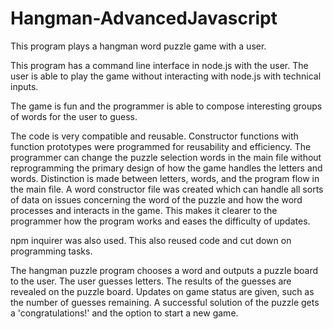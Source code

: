 # Hangman-AdvancedJavascript

This program plays a hangman word puzzle game with a user.

This program has a command line interface in node.js with the user.  The user is able to play the game without interacting with node.js with technical inputs.  

The game is fun and the programmer is able to compose interesting groups of words for the user to guess.

The code is very compatible and reusable.  Constructor functions with function prototypes were programmed for reusability and efficiency.  The programmer can change the puzzle selection words in the main file without reprogramming the primary design of how the game handles the letters and words.  Distinction is made between letters, words, and the program flow in the main file.  A word constructor file was created which can handle all sorts of data on issues concerning the word of the puzzle and how the word processes and interacts in the game.  This makes it clearer to the programmer how the program works and eases the difficulty of updates.

npm inquirer was also used.  This also reused code and cut down on programming tasks.

The hangman puzzle program chooses a word and outputs a puzzle board to the user.  The user guesses letters.  The results of the guesses are revealed on the puzzle board.  Updates on game status are given, such as the number of guesses remaining.  A successful solution of the puzzle gets a 'congratulations!' and the option to start a new game.  